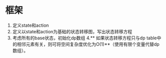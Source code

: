 # 框架
1. 定义state和action
2. 定义以state和action为基础的状态转移图，写出状态转移方程
3. 考虑所有的base状态，初始化dp数组
4.** 如果状态转移方程只与dp table中的相邻元素有关，则可将空间复杂度优化为O(1)**（使用有限个变量代替dp数组）。